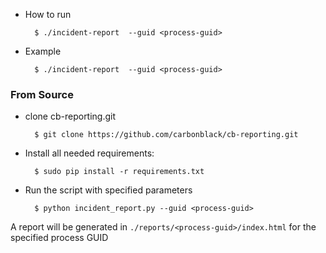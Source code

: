 * How to run

        $ ./incident-report  --guid <process-guid>

* Example

        $ ./incident-report  --guid <process-guid>

### From Source
* clone cb-reporting.git

        $ git clone https://github.com/carbonblack/cb-reporting.git

* Install all needed requirements:

        $ sudo pip install -r requirements.txt

* Run the script with specified parameters

        $ python incident_report.py --guid <process-guid>

A report will be generated in `./reports/<process-guid>/index.html` for the specified process GUID

